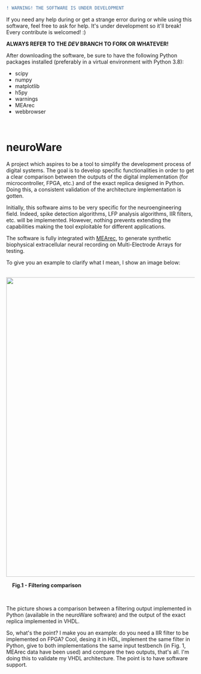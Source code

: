 ```diff
! WARNING! THE SOFTWARE IS UNDER DEVELOPMENT
```
If you need any help during or get a strange error during or while using this software, feel free to ask for help. It's under development so it'll break! Every contribute is welcomed! :)

**ALWAYS REFER TO THE *DEV* BRANCH TO FORK OR WHATEVER!**

After downloading the software, be sure to have the following Python packages installed (preferably in a virtual environment with Python 3.8):
- scipy
- numpy
- matplotlib
- h5py
- warnings
- MEArec
- webbrowser

<br />


# neuroWare
A project which aspires to be a tool to simplify the development process of digital systems. The goal is to develop specific functionalities in order to get a clear comparison between the outputs of the digital implementation (for microcontroller, FPGA, etc.) and of the exact replica designed in Python. Doing this, a consistent validation of the architecture implementation is gotten.

Initially, this software aims to be very specific for the neuroengineering field. Indeed, spike detection algorithms, LFP analysis algorithms, IIR filters, etc. will be implemented. However, nothing prevents extending the capabilities making the tool exploitable for different applications. 

The software is fully integrated with [MEArec](https://github.com/alejoe91/MEArec.git), to generate synthetic biophysical extracellular neural recording on Multi-Electrode Arrays for testing.

To give you an example to clarify what I mean, I show an image below:
<br />
<br />

<img src="https://github.com/MattiaDif/neuroWare/blob/main/img/filtering.png" width="800">

<p>
    <b>Fig.1 - Filtering comparison</b></figcaption>
</p>

<br />


The picture shows a comparison between a filtering output implemented in Python (available in the neuroWare software) and the output of the exact replica implemented in VHDL.

So, what's the point? I make you an example: do you need a IIR filter to be implemented on FPGA? Cool, desing it in HDL, implement the same filter in Python, give to both implementations the same input testbench (in Fig. 1, MEArec data have been used) and compare the two outputs, that's all. I'm doing this to validate my VHDL architecture. The point is to have software support.

<br />
